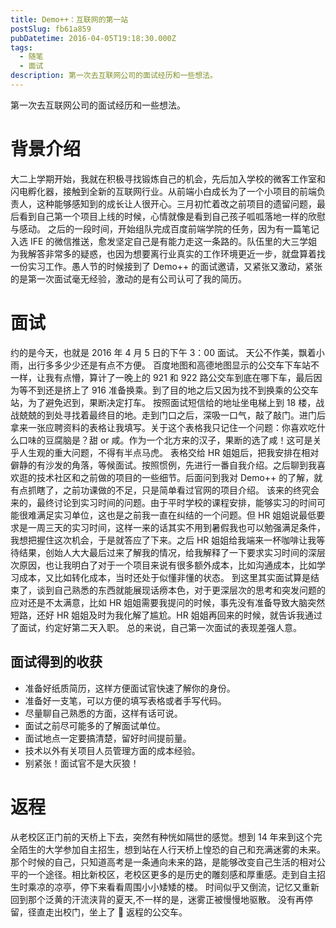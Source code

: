 ```yaml
---
title: Demo++：互联网的第一站
postSlug: fb61a859
pubDatetime: 2016-04-05T19:18:30.000Z
tags:
  - 随笔
  - 面试
description: 第一次去互联网公司的面试经历和一些想法。
---
```


第一次去互联网公司的面试经历和一些想法。

<!-- more -->

# 背景介绍

大二上学期开始，我就在积极寻找锻炼自己的机会，先后加入学校的微客工作室和闪电孵化器，接触到全新的互联网行业。从前端小白成长为了一个小项目的前端负责人，这种能够感知到的成长让人很开心。三月初忙着改之前项目的遗留问题，最后看到自己第一个项目上线的时候，心情就像是看到自己孩子呱呱落地一样的欣慰与感动。
之后的一段时间，开始组队完成百度前端学院的任务，因为有一篇笔记入选 IFE 的微信推送，愈发坚定自己是有能力走这一条路的。队伍里的大三学姐为我解答非常多的疑惑，也因为想要离行业真实的工作环境更近一步，就盘算着找一份实习工作。愚人节的时候接到了 Demo++ 的面试邀请，又紧张又激动，紧张的是第一次面试毫无经验，激动的是有公司认可了我的简历。

# 面试

约的是今天，也就是 2016 年 4 月 5 日的下午 3：00 面试。
天公不作美，飘着小雨，出行多多少少还是有点不方便。
百度地图和高德地图显示的公交车下车站不一样，让我有点懵，算计了一晚上的 921 和 922 路公交车到底在哪下车，最后因为等不到还是挤上了 916 准备换乘。到了目的地之后又因为找不到换乘的公交车站，为了避免迟到，果断决定打车。
按照面试短信给的地址坐电梯上到 18 楼，战战兢兢的到处寻找着最终目的地。走到门口之后，深吸一口气，敲了敲门。进门后拿来一张应聘资料的表格让我填写。关于这个表格我只记住一个问题：你喜欢吃什么口味的豆腐脑是？甜 or 咸。作为一个北方来的汉子，果断的选了咸！这可是关乎人生观的重大问题，不得有半点马虎。
表格交给 HR 姐姐后，把我安排在相对僻静的有沙发的角落，等候面试。按照惯例，先进行一番自我介绍。之后聊到我喜欢逛的技术社区和之前做的项目的一些细节。后面问到我对 Demo++ 的了解，就有点抓瞎了，之前功课做的不足，只是简单看过官网的项目介绍。
该来的终究会来的，最终讨论到实习时间的问题。由于平时学校的课程安排，能够实习的时间可能很难满足实习单位，这也是之前我一直在纠结的一个问题。但 HR 姐姐说最低要求是一周三天的实习时间，这样一来的话其实不用到暑假我也可以勉强满足条件，我想把握住这次机会，于是就答应了下来。之后 HR 姐姐给我端来一杯咖啡让我等待结果，创始人大大最后过来了解我的情况，给我解释了一下要求实习时间的深层次原因，也让我明白了对于一个项目来说有很多额外成本，比如沟通成本，比如学习成本，又比如转化成本，当时还处于似懂非懂的状态。
到这里其实面试算是结束了，谈到自己熟悉的东西就能展现话痨本色，对于更深层次的思考和突发问题的应对还是不太满意，比如 HR 姐姐需要我提问的时候，事先没有准备导致大脑突然短路，还好 HR 姐姐及时为我化解了尴尬。HR 姐姐再回来的时候，就告诉我通过了面试，约定好第二天入职。
总的来说，自己第一次面试的表现差强人意。

## 面试得到的收获

- 准备好纸质简历，这样方便面试官快速了解你的身份。
- 准备好一支笔，可以方便的填写表格或者手写代码。
- 尽量聊自己熟悉的方面，这样有话可说。
- 面试之前尽可能多的了解面试单位。
- 面试地点一定要搞清楚，留好时间提前量。
- 技术以外有关项目人员管理方面的成本经验。
- 别紧张！面试官不是大灰狼！

# 返程

从老校区正门前的天桥上下去，突然有种恍如隔世的感觉。想到 14 年来到这个完全陌生的大学参加自主招生，想到站在人行天桥上惶恐的自己和充满迷雾的未来。那个时候的自己，只知道高考是一条通向未来的路，是能够改变自己生活的相对公平的一个途径。相比新校区，老校区更多的是历史的雕刻感和厚重感。走到自主招生时乘凉的凉亭，停下来看看周围小小矮矮的楼。
时间似乎又倒流，记忆又重新回到那个泛黄的汗流浃背的夏天,不一样的是，迷雾正被慢慢地驱散。
没有再停留，径直走出校门，坐上了  返程的公交车。
